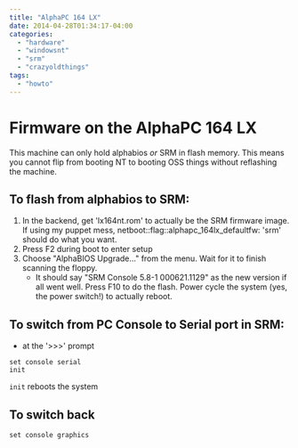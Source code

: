 ```yaml
---
title: "AlphaPC 164 LX"
date: 2014-04-28T01:34:17-04:00
categories:
  - "hardware"
  - "windowsnt"
  - "srm"
  - "crazyoldthings"
tags:
  - "howto"
---
```


# Firmware on the AlphaPC 164 LX
This machine can only hold alphabios *or* SRM in flash memory. This means you cannot flip from booting NT to booting OSS things without reflashing the machine.

## To flash from alphabios to SRM:
 1. In the backend, get 'lx164nt.rom' to actually be the SRM firmware image. If using my puppet mess, netboot::flag::alphapc_164lx_defaultfw: 'srm' should do what you want.
 1. Press F2 during boot to enter setup
 1. Choose "AlphaBIOS Upgrade..." from the menu. Wait for it to finish scanning the floppy.
     - It should say "SRM Console 5.8-1 000621.1129" as the new version if all went well. Press F10 to do the flash. Power cycle the system (yes, the power switch!) to actually reboot.

## To switch from PC Console to Serial port in SRM:
- at the '>>>' prompt

```
set console serial
init
```

`init` reboots the system

## To switch back
```
set console graphics
```
